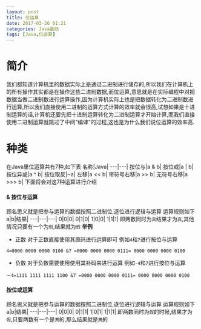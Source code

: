 ```yaml
---
layout: post
title: 位运算
date: 2017-03-26 01:21
categories: Java基础
tags: [Java,位运算]
---
```

# 简介
我们都知道计算机里的数据实际上是通过二进制进行储存的,所以我们在计算机上的所有操作其实都是在操作这些二进制数据,而位运算,意思就是在实际编程中对把数据当做二进制数进行运算操作,因为计算机实际上也是把数据转化为二进制数进行运算,所以我们直接使用二进制的运算方式计算的效率就会很高,试想如果是十进制运算的话,计算机还要先把十进制运算转化为二进制运算才开始计算,而我们直接使用二进制运算就跳过了中间"编译"的过程,这也是为什么我们说位运算的效率高.

# 种类
在Java里位运算共有7种,如下表
名称|Java|
---|---|
按位与|a & b|
按位或|a \| b|
按位异或|a ^ b|
按位取反|~a|
左移|a << b|
带符号右移|a >> b|
无符号右移|a >>> b|
下面将会对这7种运算进行介绍
#### & 按位与运算
顾名思义就是把参与运算的数据按照二进制位,逐位进行逻辑与运算
运算规则如下
a|b|结果|
---|---|---|
0|0|0|
0|1|0|
1|0|0|
1|1|1|
即两数同时为`真`结果才为`真`,其他情况只要有一个为`假`,结果就为`假`
**举例**
- 正数 对于正数直接使用其原码进行运算即可
例如`4`和`7`进行按位与运算
```
4=0000 0000 0000 0100 &7 =0000 0000 0000 0111= 0000 0000 0000 0100
```
- 负数 对于负数需要使用使用其补码来进行运算
例如`-4`和`7`进行按位与运算
```
－4=1111 1111 1111 1100 &7 =0000 0000 0000 0111= 0000 0000 0000 0100
```
#### 按位或运算
顾名思义就是把参与运算的数据按照二进制位,逐位进行逻辑与运算
运算规则如下
a|b|结果|
---|---|---|
0|0|0|
0|1|1|
1|0|1|
1|1|1|
即两数同时为`假`的时候,结果才为`假`,只要两数有一个是`真`的,那么结果就是`真`的